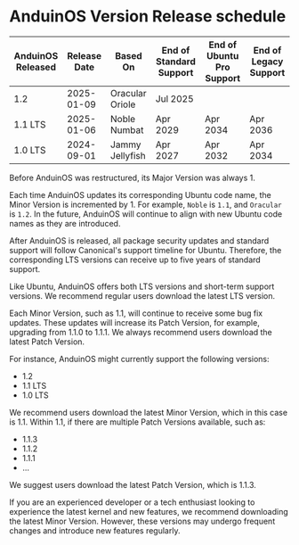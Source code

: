 # AnduinOS Version Release schedule

AnduinOS Released | Release Date | Based On | End of Standard Support | End of Ubuntu Pro Support | End of Legacy Support
-- | -- | -- | -- | -- | --
1.2 | 2025-01-09 | Oracular Oriole | Jul 2025 |   |  
1.1 LTS | 2025-01-06 | Noble Numbat | Apr 2029 | Apr 2034 | Apr 2036
1.0 LTS | 2024-09-01 | Jammy Jellyfish | Apr 2027 | Apr 2032 | Apr 2034

Before AnduinOS was restructured, its Major Version was always 1.

Each time AnduinOS updates its corresponding Ubuntu code name, the Minor Version is incremented by 1. For example, `Noble` is `1.1`, and `Oracular` is `1.2`. In the future, AnduinOS will continue to align with new Ubuntu code names as they are introduced.

After AnduinOS is released, all package security updates and standard support will follow Canonical's support timeline for Ubuntu. Therefore, the corresponding LTS versions can receive up to five years of standard support.

Like Ubuntu, AnduinOS offers both LTS versions and short-term support versions. We recommend regular users download the latest LTS version.

Each Minor Version, such as 1.1, will continue to receive some bug fix updates. These updates will increase its Patch Version, for example, upgrading from 1.1.0 to 1.1.1. We always recommend users download the latest Patch Version.

For instance, AnduinOS might currently support the following versions:

- 1.2  
- 1.1 LTS  
- 1.0 LTS  

We recommend users download the latest Minor Version, which in this case is 1.1. Within 1.1, if there are multiple Patch Versions available, such as:

- 1.1.3  
- 1.1.2  
- 1.1.1  
- ...

We suggest users download the latest Patch Version, which is 1.1.3.

If you are an experienced developer or a tech enthusiast looking to experience the latest kernel and new features, we recommend downloading the latest Minor Version. However, these versions may undergo frequent changes and introduce new features regularly.
